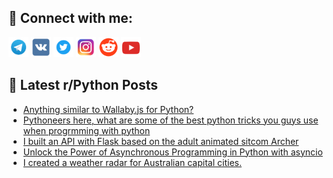 ## 🔎 Connect with me:
[<img src="https://github.com/bullbesh/bullbesh/blob/main/images/Telegram.png" width="32" height="32" />](https://t.me/bullbesh)
[<img src="https://github.com/bullbesh/bullbesh/blob/main/images/VK.png" width="32" height="32" />](https://vk.com/bullbesh)
[<img src="https://github.com/bullbesh/bullbesh/blob/main/images/Twitter.png" width="32" height="32" />](https://twitter.com/bullbesh1)
[<img src="https://github.com/bullbesh/bullbesh/blob/main/images/Instagram.png" width="32" height="32" />](https://www.instagram.com/bullbesh)
[<img src="https://github.com/bullbesh/bullbesh/blob/main/images/Reddit.png" width="32" height="32" />](https://www.reddit.com/user/bullbesh)
[<img src="https://github.com/bullbesh/bullbesh/blob/main/images/YouTube.png" width="32" height="32" />](https://www.youtube.com/channel/UCtfjRs6uzgq5mfm8S06WTcg)

## 📕 Latest r/Python Posts
<!-- BLOG-POST-LIST:START -->
- [Anything similar to Wallaby.js for Python?](https://www.reddit.com/r/Python/comments/12tro1b/anything_similar_to_wallabyjs_for_python/)
- [Pythoneers here, what are some of the best python tricks you guys use when progrmming with python](https://www.reddit.com/r/Python/comments/12tr2sn/pythoneers_here_what_are_some_of_the_best_python/)
- [I built an API with Flask based on the adult animated sitcom Archer](https://www.reddit.com/r/Python/comments/12tquwr/i_built_an_api_with_flask_based_on_the_adult/)
- [Unlock the Power of Asynchronous Programming in Python with asyncio](https://www.reddit.com/r/Python/comments/12tqfj5/unlock_the_power_of_asynchronous_programming_in/)
- [I created a weather radar for Australian capital cities.](https://www.reddit.com/r/Python/comments/12tqatc/i_created_a_weather_radar_for_australian_capital/)
<!-- BLOG-POST-LIST:END -->
